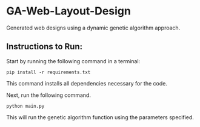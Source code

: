 # GA-Web-Layout-Design
Generated web designs using a dynamic genetic algorithm approach. 
## Instructions to Run: 
Start by running the following command in a terminal: 

```
pip install -r requirements.txt
```

This command installs all dependencies necessary for the code. 

Next, run the following command. 

```
python main.py
```

This will run the genetic algorithm function using the parameters specified.
